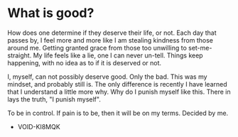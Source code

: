 # What is good?

How does one determine if they deserve their life, or not. Each day that passes by, I feel more and more like I am stealing kindness from those around me. Getting granted grace from those too unwilling to set-me-straight. My life feels like a lie, one I can never un-tell. Things keep happening, with no idea as to if it is deserved or not.

I, myself, can not possibly deserve good. Only the bad. This was my mindset, and probably still is. The only difference is recently I have learned that I understand a little more why. Why do I punish myself like this. There in lays the truth, "I punish myself".

To be in control. If pain is to be, then it will be on my terms. Decided by me.

- VOID-KI8MQK